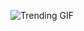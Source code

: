 
<!-- GIF_SECTION -->
![Trending GIF](https://media1.giphy.com/media/v1.Y2lkPThiYjIxNzcybXRtdXUwYWQxMHJ6NDVtempvZndpdjJ5ejJ1emxkcjloNm84aTA4eCZlcD12MV9naWZzX3NlYXJjaCZjdD1n/3ohs814r2VtQYQWxkQ/giphy.gif)
<!-- END_GIF_SECTION -->
